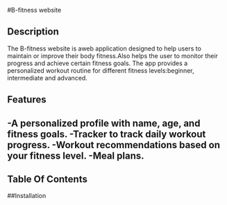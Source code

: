 #B-fitness website

## Description
The B-fitness website is aweb application designed to help  users to 
maintain or improve their body fitness.Also helps the user to 
monitor their progress and achieve certain fitness goals.
The app provides a personalized workout routine for different fitness 
levels:beginner, intermediate and advanced.

## Features
-A personalized profile with name, age, and fitness goals.
-Tracker to track daily workout progress.
-Workout recommendations based on your fitness level.
-Meal plans.
-

## Table Of Contents

##Installation



